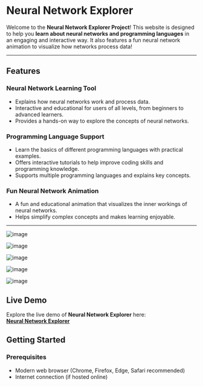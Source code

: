 # Neural Network Explorer

Welcome to the **Neural Network Explorer Project**! This website is designed to help you **learn about neural networks and programming languages** in an engaging and interactive way. It also features a fun neural network animation to visualize how networks process data!

---

## Features

### Neural Network Learning Tool
- Explains how neural networks work and process data.
- Interactive and educational for users of all levels, from beginners to advanced learners.
- Provides a hands-on way to explore the concepts of neural networks.

### Programming Language Support
- Learn the basics of different programming languages with practical examples.
- Offers interactive tutorials to help improve coding skills and programming knowledge.
- Supports multiple programming languages and explains key concepts.

### Fun Neural Network Animation
- A fun and educational animation that visualizes the inner workings of neural networks.
- Helps simplify complex concepts and makes learning enjoyable.

---

![image](https://github.com/user-attachments/assets/98a6a748-865d-4d57-adc1-9083f6927933)

![image](https://github.com/user-attachments/assets/5f89eac8-acfd-4029-9d71-b1e03474421b)

![image](https://github.com/user-attachments/assets/f36b398f-9af6-44a9-abe9-fd834ac1a96b)

![image](https://github.com/user-attachments/assets/ed1a259a-1d38-43fd-8bea-c357811ab6ab)

![image](https://github.com/user-attachments/assets/18047034-4bd6-43d0-81f1-e4e228cad016)

## Live Demo
Explore the live demo of **Neural Network Explorer** here:  
[**Neural Network Explorer**](https://neural-network-explorer-eprg5k8pz-dilums-projects-69cce6bd.vercel.app/)

## Getting Started

### Prerequisites
- Modern web browser (Chrome, Firefox, Edge, Safari recommended)
- Internet connection (if hosted online)
